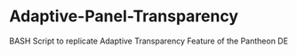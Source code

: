 # Adaptive-Panel-Transparency
BASH Script to replicate Adaptive Transparency Feature of the Pantheon DE
